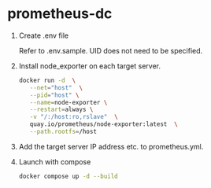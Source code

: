 # prometheus-dc

1. Create .env file

   Refer to .env.sample. UID does not need to be specified.

2. Install node_exporter on each target server.

   ```bash
   docker run -d  \
      --net="host"  \
      --pid="host" \
      --name=node-exporter \
      --restart=always \
      -v "/:/host:ro,rslave"  \
      quay.io/prometheus/node-exporter:latest  \
      --path.rootfs=/host
   ```

2. Add the target server IP address etc. to prometheus.yml.

3. Launch with compose

   ```bash
   docker compose up -d --build
   ```
